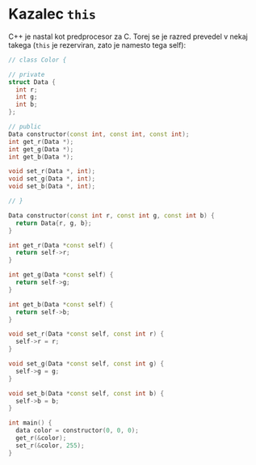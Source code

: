 # Kazalec ```this```

C++ je nastal kot predprocesor za C.
Torej se je razred prevedel v nekaj takega (```this``` je rezerviran, zato je namesto tega self):

```cpp
// class Color {

// private
struct Data {
  int r;
  int g;
  int b;
};

// public
Data constructor(const int, const int, const int);
int get_r(Data *);
int get_g(Data *);
int get_b(Data *);

void set_r(Data *, int);
void set_g(Data *, int);
void set_b(Data *, int);

// }

Data constructor(const int r, const int g, const int b) {
  return Data{r, g, b};
}

int get_r(Data *const self) {
  return self->r;
}

int get_g(Data *const self) {
  return self->g;
}

int get_b(Data *const self) {
  return self->b;
}

void set_r(Data *const self, const int r) {
  self->r = r;
}

void set_g(Data *const self, const int g) {
  self->g = g;
}

void set_b(Data *const self, const int b) {
  self->b = b;
}

int main() {
  data color = constructor(0, 0, 0);
  get_r(&color);
  set_r(&color, 255);
}
```



